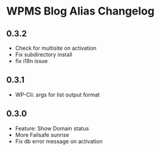 WPMS Blog Alias Changelog
=========================

0.3.2
-----
 - Check for multisite on activation
 - Fix subdirectory install
 - fix i18n issue

0.3.1
-----
 - WP-Cli: args for list output format 

0.3.0
-----
 - Feature: Show Domain status
 - More Failsafe sunrise
 - Fix db error message on activation
